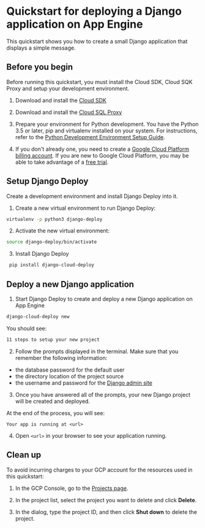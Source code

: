 # Quickstart for deploying a Django application on App Engine

This quickstart shows you how to create a small Django application that
displays a simple message.

## Before you begin

Before running this quickstart, you must install the Cloud SDK, Cloud SQK Proxy
and setup your development environment.

1. Download and install the [Cloud SDK](https://cloud.google.com/sdk/docs/quickstarts)

2. Download and install the [Cloud SQL Proxy](https://cloud.google.com/sql/docs/mysql/connect-admin-proxy#install)

3. Prepare your environment for Python development. You have the Python 3.5 or
   later, pip and virtualenv installed on your system. For instructions, refer
   to the [Python Development Environment Setup Guide](https://cloud.google.com/python/setup).

4. If you don't already one, you need to create a 
   [Google Cloud Platform billing account](https://console.cloud.google.com/billing).
   If you are new to Google Cloud Platform, you may be able to take advantage of
   a [free trial](https://cloud.google.com/free/).

## Setup Django Deploy

Create a development environment and install Django Deploy into it.

1. Create a new virtual environment to run Django Deploy:

```bash
virtualenv -p python3 django-deploy
```

2. Activate the new virtual environment:

```bash
source django-deploy/bin/activate
```

3. Install Django Deploy

```bash
 pip install django-cloud-deploy
```

## Deploy a new Django application

1. Start Django Deploy to create and deploy a new Django application on App
   Engine

```bash
django-cloud-deploy new
```

You should see:
```bash
11 steps to setup your new project
```

2. Follow the prompts displayed in the terminal. Make sure that you remember
   the following information:
 - the database password for the default user
 - the directory location of the project source
 - the username and password for the
   [Django admin site](https://docs.djangoproject.com/en/2.1/ref/contrib/admin/)

3. Once you have answered all of the prompts, your new Django project will be
created and deployed.

At the end of the process, you will see:
```
Your app is running at <url>
```

4. Open `<url>` in your browser to see your application running.

## Clean up
To avoid incurring charges to your GCP account for the resources used in this
quickstart:

1. In the GCP Console, go to the [Projects page](https://console.cloud.google.com/iam-admin/projects).

2. In the project list, select the project you want to delete and click
   **Delete**.

3. In the dialog, type the project ID, and then click **Shut down** to delete
   the project.

